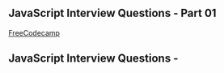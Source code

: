 ## JavaScript Interview Questions - Part 01
[FreeCodecamp](https://www.freecodecamp.org/news/javascript-interview-prep-cheatsheet/)

## JavaScript Interview Questions - 